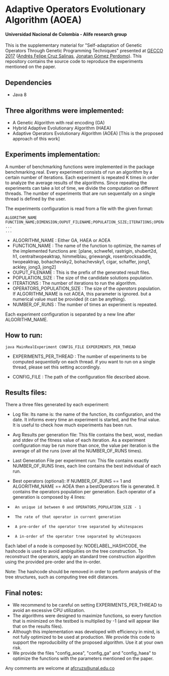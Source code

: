 # Adaptive Operators Evolutionary Algorithm (AOEA)
#### Universidad Nacional de Colombia - Alife research group


This is the supplementary material for "Self-adaptation of Genetic Operators Through Genetic Programming Techniques"
presented at [GECCO 2017](http://gecco-2017.sigevo.org/index.html/HomePage) ([Andrés Felipe Cruz Salinas](https://github.com/afcruzs), [Jonatan Gómez Perdomo](http://dis.unal.edu.co/~jgomezpe/)). This repository contains the source code to reproduce the experiments mentioned on 
the paper.

## Dependencies
*   Java 8
## Three algorithms were implemented: 

*   A Genetic Algorithm with real encoding (GA)
*   Hybrid Adaptive Evolutionary Algorithm (HAEA)
*   Adaptive Operators Evolutionary Algorithm (AOEA) [This is the proposed approach of this work]


## Experiments implementation:

A number of benchmarking functions were implemented in the package benchmarking.real. Every experiment consists
of run an algorithm by a certain number of iterations. Each experiment is repeated K times in order to analyze
the average results of the algorithms. Since repeating the experiments can take a lot of time, we divide the
computation on different threads. The number of experiments that are run sequentally on a single thread is 
defined by the user.

The experiments configuration is read from a file with the given format:
```
ALGORITHM_NAME
FUNCTION_NAME;DIMENSION;OUPUT_FILENAME;POPULATION_SIZE;ITERATIONS;OPERATORS_POPULATION_SIZE;NUMBER_OF_RUNS
...
...
```

*   ALGORITHM_NAME : Either GA, HAEA or AOEA
*   FUNCTION_NAME : The name of the function to optimize, the names of the implemented functions are: [plane, schwefel, rastrigin, shubert2d, h1, centraltwopeaktrap, himmelblau, griewangk, rosenbrocksaddle, twopeaktrap, bohachevsky2, bohachevsky1, cigar, schaffer, jong1, ackley, jong3, jong2]
*   OUPUT_FILENAME : This is the prefix of the generated result files.		
*   POPULATION_SIZE : The size of the candidate solutions population.    
*   ITERATIONS : The number of iterations to run the algorithm.
*   OPERATORS_POPULATION_SIZE : The size of the *operators* population. If ALGORITHM_NAME is not AOEA, this parameter is ignored. but a numerical value must be provided (it can be anything).
*   NUMBER_OF_RUNS : The number of times an experiment is repeated.

Each experiment configuration is separated by a new line after ALGORITHM_NAME.		



## How to run:

`java MainRealExperiment CONFIG_FILE EXPERIMENTS_PER_THREAD`

*   EXPERIMENTS_PER_THREAD : The number of experiments to be computed *sequentially* on each thread.
             if you want to run on a single thread, please set this setting accordingly.

*   CONFIG_FILE : The path of the configuration file described above.

## Results files:
	
There a three files generated by each experiment:

*   Log file: Its name is: the name of the function, its configuration, and the date. It informs every time an experiment is started, and the final value. It is useful to check how much experiments has been run.

*   Avg Results per generation file: This file contains the best, wost, median and stdev of the fitness value of each iteration. As a experiment configuration may be run more than once, the value per iteration is the  average of all the runs (over all the NUMBER_OF_RUNS times).

*   Last Generation File per experiment run: This file contains exactly NUMBER_OF_RUNS lines, each line contains the best individual of each run.

*   Best operators (optional): If NUMBER_OF_RUNS == 1 and ALGORITHM_NAME == AOEA then a bestOperators file is generated. It contains the operators population per generation. Each operator of a generation is composed by 4 lines:

*      An unique id between 0 and OPERATORS_POPULATION_SIZE - 1
*      The rate of that operator in current generation
*      A pre-order of the operator tree separated by whitespaces
*      A in-order of the operator tree separated by whitespaces

Each label of a node is composed by: NODELABEL_HASHCODE, the hashcode is used to avoid ambiguities on the tree construction. To reconstruct the operators, apply an standard tree construction algorithm using the provided pre-order and the in-order.

Note: The hashcode should be removed in order to perform analysis of the tree structures, such as computing tree edit distances.

## Final notes: 

*   We recommend to be careful on setting EXPERIMENTS_PER_THREAD to avoid an excessive CPU utilization.
*   The algorithms were designed to maximize functions, so every function that is minimized on the testbed is multiplied by -1 (and will appear like that on the results files).
*   Although this implementation was developed with efficiency in mind, is not fully optimized to be used at production. We provide this code to support the reproducibility of the proposed algorithm. Use it at your own risk.
*   We provide the files "config_aoea", "config_ga" and "config_haea" to optimize the functions with the parameters mentioned on the paper.  
  
Any comments are welcome at afcruzs@unal.edu.co
